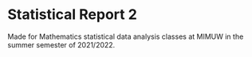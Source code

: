 # Statistical Report 2

Made for Mathematics statistical data analysis classes at MIMUW in the summer semester of 2021/2022.
